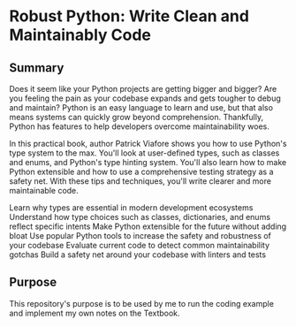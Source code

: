 # Robust Python: Write Clean and Maintainably Code

## Summary
Does it seem like your Python projects are getting bigger and bigger? Are you feeling the pain as your codebase expands and gets tougher to debug and maintain? Python is an easy language to learn and use, but that also means systems can quickly grow beyond comprehension. Thankfully, Python has features to help developers overcome maintainability woes.

In this practical book, author Patrick Viafore shows you how to use Python's type system to the max. You'll look at user-defined types, such as classes and enums, and Python's type hinting system. You'll also learn how to make Python extensible and how to use a comprehensive testing strategy as a safety net. With these tips and techniques, you'll write clearer and more maintainable code.

Learn why types are essential in modern development ecosystems Understand how type choices such as classes, dictionaries, and enums reflect specific intents Make Python extensible for the future without adding bloat Use popular Python tools to increase the safety and robustness of your codebase Evaluate current code to detect common maintainability gotchas Build a safety net around your codebase with linters and tests

## Purpose 
This repository's purpose is to be used by me to run the coding example and implement my own notes on the Textbook.